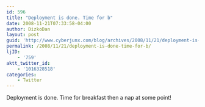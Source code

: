 ```yaml
---
id: 596
title: "Deployment is done. Time for b"
date: 2008-11-21T07:33:58-04:00
author: DizkoDan
layout: post
guid: 'http://www.cyberjunx.com/blog/archives/2008/11/21/deployment-is-done-time-for-b/'
permalink: /2008/11/21/deployment-is-done-time-for-b/
ljID:
    - '759'
aktt_twitter_id:
    - '1016328518'
categories:
    - Twitter
---
```


Deployment is done. Time for breakfast then a nap at some point!